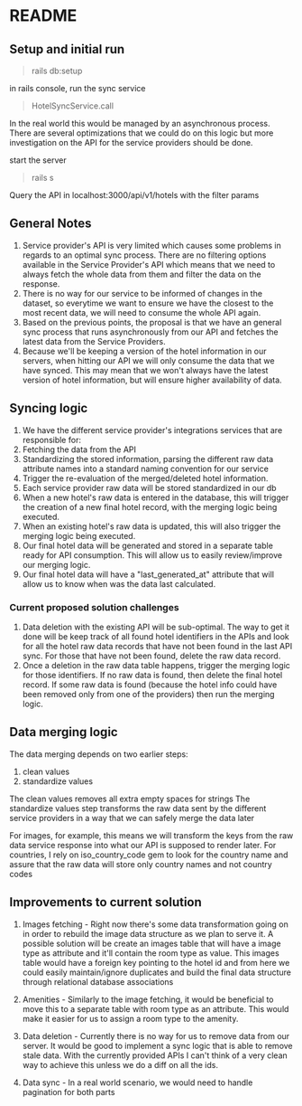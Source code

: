 # README

## Setup and initial run

> rails db:setup

in rails console, run the sync service
> HotelSyncService.call

In the real world this would be managed by an asynchronous process. There are several optimizations that we could do on this logic but more investigation on the API for the service providers should be done.

start the server
> rails s

Query the API in localhost:3000/api/v1/hotels with the filter params

## General Notes

1. Service provider's API is very limited which causes some problems in regards to an optimal sync process. There are no filtering options available in the Service Provider's API which means that we need to always fetch the whole data from them and filter the data on the response.
2. There is no way for our service to be informed of changes in the dataset, so everytime we want to ensure we have the closest to the most recent data, we will need to consume the whole API again.
3. Based on the previous points, the proposal is that we have an general sync process that runs asynchronously from our API and fetches the latest data from the Service Providers.
4. Because we'll be keeping a version of the hotel information in our servers, when hitting our API we will only consume the data that we have synced. This may mean that we won't always have the latest version of hotel information, but will ensure higher availability of data.

## Syncing logic

1. We have the different service provider's integrations services that are responsible for:
  1. Fetching the data from the API
  2. Standardizing the stored information, parsing the different raw data attribute names into a standard naming convention for our service
  3. Trigger the re-evaluation of the merged/deleted hotel information.
2. Each service provider raw data will be stored standardized in our db
3. When a new hotel's raw data is entered in the database, this will trigger the creation of a new final hotel record, with the merging logic being executed.
4. When an existing hotel's raw data is updated, this will also trigger the merging logic being executed.
5. Our final hotel data will be generated and stored in a separate table ready for API consumption. This will allow us to easily review/improve our merging logic.
6. Our final hotel data will have a "last_generated_at" attribute that will allow us to know when was the data last calculated.

### Current proposed solution challenges

1. Data deletion with the existing API will be sub-optimal. The way to get it done will be keep track of all found hotel identifiers in the APIs and look for all the hotel raw data records that have not been found in the last API sync. For those that have not been found, delete the raw data record.
  1. Once a deletion in the raw data table happens, trigger the merging logic for those identifiers. If no raw data is found, then delete the final hotel record. If some raw data is found (because the hotel info could have been removed only from one of the providers) then run the merging logic.

## Data merging logic

The data merging depends on two earlier steps:
1. clean values
2. standardize values

The clean values removes all extra empty spaces for strings
The standardize values step transforms the raw data sent by the different service providers in a way that we can safely merge the data later

For images, for example, this means we will transform the keys from the raw data service response into what our API is supposed to render later.
For countries, I rely on iso_country_code gem to look for the country name and assure that the raw data will store only country names and not country codes

## Improvements to current solution

1. Images fetching - Right now there's some data transformation going on in order to rebuild the image data structure as we plan to serve it. A possible solution will be create an images table that will have a image type as attribute and it'll contain the room type as value. This images table would have a foreign key pointing to the hotel id and from here we could easily maintain/ignore duplicates and build the final data structure through relational database associations

2. Amenities - Similarly to the image fetching, it would be beneficial to move this to a separate table with room type as an attribute. This would make it easier for us to assign a room type to the amenity.

3. Data deletion - Currently there is no way for us to remove data from our server. It would be good to implement a sync logic that is able to remove stale data. With the currently provided APIs I can't think of a very clean way to achieve this unless we do a diff on all the ids.

4. Data sync - In a real world scenario, we would need to handle pagination for both parts
